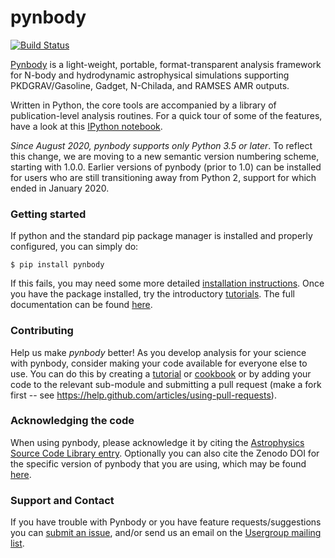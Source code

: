 pynbody
=======
[![Build Status](https://travis-ci.org/pynbody/pynbody.svg?branch=master)](https://travis-ci.org/pynbody/pynbody)

[Pynbody](https://github.com/pynbody/pynbody) is a light-weight,
portable, format-transparent analysis framework for N-body and
hydrodynamic astrophysical simulations supporting PKDGRAV/Gasoline,
Gadget, N-Chilada, and RAMSES AMR outputs. 

Written in Python, the core tools are accompanied by a library of
publication-level analysis routines. For a quick tour of some of 
the features, have a look at this [IPython notebook](http://nbviewer.ipython.org/github/pynbody/pynbody/blob/master/examples/notebooks/pynbody_demo.ipynb).

*Since August 2020, pynbody supports only Python 3.5 or later*. To reflect this change, we are moving to a new semantic version numbering scheme, starting with 1.0.0.  Earlier versions of pynbody (prior to 1.0) can be installed for users who are still transitioning away from Python 2, support for which ended in January 2020.


### Getting started 

If python and the standard pip package manager is installed and properly configured, you can simply do:

```
$ pip install pynbody
```

If this fails, you may need some more detailed [installation
instructions](http://pynbody.github.io/pynbody/installation.html). Once
you have the package installed, try the introductory
[tutorials](http://pynbody.github.io/pynbody/tutorials/tutorials.html).
The full documentation can be found
[here](http://pynbody.github.io/pynbody/).

### Contributing 

Help us make *pynbody* better! As you develop analysis for your science with pynbody, consider making your code available for everyone else to use. You can do this by creating a [tutorial](http://pynbody.github.io/pynbody/tutorials/tutorials.html) or [cookbook](http://pynbody.github.io/pynbody/tutorials/tutorials.html#cookbook-recipes) or by adding your code to the relevant sub-module and submitting a pull request (make a fork first -- see https://help.github.com/articles/using-pull-requests). 


### Acknowledging the code

When using pynbody, please acknowledge it by citing the [Astrophysics Source Code Library entry](http://adsabs.harvard.edu/abs/2013ascl.soft05002P). Optionally you can also cite the Zenodo DOI for the specific version of pynbody that you are using, which may be found [here](https://doi.org/10.5281/zenodo.1297087).

### Support and Contact 

If you have trouble with Pynbody or you have feature
requests/suggestions you can [submit an issue](https://github.com/pynbody/pynbody/issues), 
and/or send us an email on the [Usergroup mailing
list](https://groups.google.com/forum/?fromgroups#!forum/pynbody-users).


